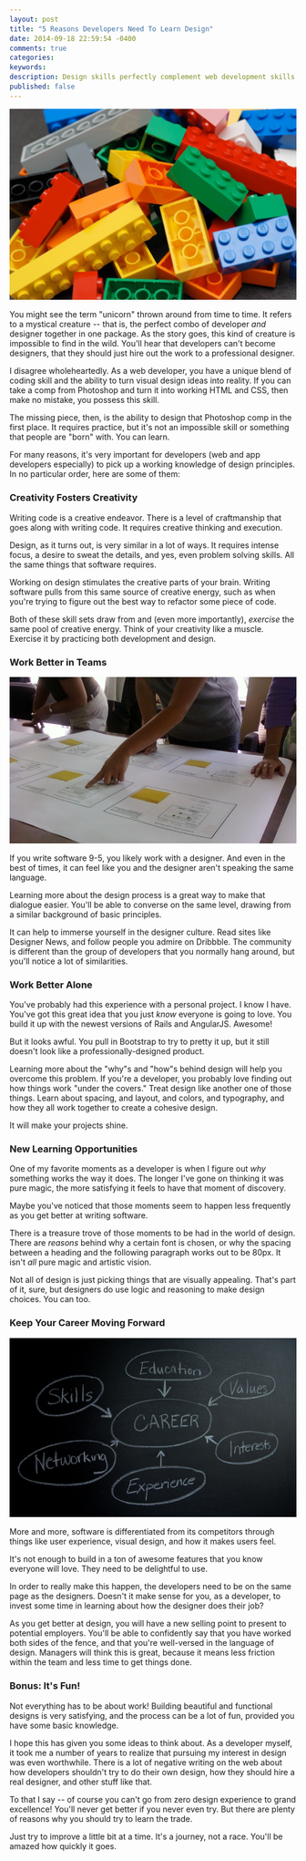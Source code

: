 ```yaml
---
layout: post
title: "5 Reasons Developers Need To Learn Design"
date: 2014-09-18 22:59:54 -0400
comments: true
categories:
keywords:
description: Design skills perfectly complement web development skills. Here are some reasons why developers must become familiar with design.
published: false
---
```


<img src="/images/posts/2014-09-19-developers-need-to-learn-design/Lego_Color_Bricks.jpg" alt="Lego Bricks"/>

You might see the term "unicorn" thrown around from time to time. It refers to a mystical creature -- that is, the perfect combo of developer <em>and</em> designer together in one package. As the story goes, this kind of creature is impossible to find in the wild. You'll hear that developers can't become designers, that they should just hire out the work to a professional designer.

I disagree wholeheartedly. As a web developer, you have a unique blend of coding skill and the ability to turn visual design ideas into reality. If you can take a comp from Photoshop and turn it into working HTML and CSS, then make no mistake, you possess this skill.

The missing piece, then, is the ability to design that Photoshop comp in the first place. It requires practice, but it's not an impossible skill or something that people are "born" with. You can learn.

For many reasons, it's very important for developers (web and app developers especially) to pick up a working knowledge of design principles. In no particular order, here are some of them:

<h3>Creativity Fosters Creativity</h3>

Writing code is a creative endeavor. There is a level of craftmanship that goes along with writing code. It requires creative thinking and execution.

Design, as it turns out, is very similar in a lot of ways. It requires intense focus, a desire to sweat the details, and yes, even problem solving skills. All the same things that software requires.

Working on design stimulates the creative parts of your brain. Writing software pulls from this same source of creative energy, such as when you're trying to figure out the best way to refactor some piece of code.

Both of these skill sets draw from and (even more importantly), <em>exercise</em> the same pool of creative energy. Think of your creativity like a muscle. Exercise it by practicing both development and design.

<h3>Work Better in Teams</h3>

<img src="/images/posts/2014-09-19-developers-need-to-learn-design/design_team.jpg" alt="Design Team"/>

If you write software 9-5, you likely work with a designer. And even in the best of times, it can feel like you and the designer aren't speaking the same language.

Learning more about the design process is a great way to make that dialogue easier. You'll be able to converse on the same level, drawing from a similar background of basic principles.

It can help to immerse yourself in the designer culture. Read sites like Designer News, and follow people you admire on Dribbble. The community is different than the group of developers that you normally hang around, but you'll notice a lot of similarities.

<h3>Work Better Alone</h3>

You've probably had this experience with a personal project. I know I have. You've got this great idea that you just <em>know</em> everyone is going to love. You build it up with the newest versions of Rails and AngularJS. Awesome!

But it looks awful. You pull in Bootstrap to try to pretty it up, but it still doesn't look like a professionally-designed product.

Learning more about the "why"s and "how"s behind design will help you overcome this problem. If you're a developer, you probably love finding out how things work "under the covers." Treat design like another one of those things. Learn about spacing, and layout, and colors, and typography, and how they all work together to create a cohesive design.

It will make your projects shine.

<h3>New Learning Opportunities</h3>

One of my favorite moments as a developer is when I figure out <em>why</em> something works the way it does. The longer I've gone on thinking it was pure magic, the more satisfying it feels to have that moment of discovery.

Maybe you've noticed that those moments seem to happen less frequently as you get better at writing software.

There is a treasure trove of those moments to be had in the world of design. There are <em>reasons</em> behind why a certain font is chosen, or why the spacing between a heading and the following paragraph works out to be 80px. It isn't <em>all</em> pure magic and artistic vision.

Not all of design is just picking things that are visually appealing. That's part of it, sure, but designers do use logic and reasoning to make design choices. You can too.

<h3>Keep Your Career Moving Forward</h3>

<img src="/images/posts/2014-09-19-developers-need-to-learn-design/career.jpg" alt="Career"/>

More and more, software is differentiated from its competitors through things like user experience, visual design, and how it makes users feel.

It's not enough to build in a ton of awesome features that you know everyone will love. They need to be delightful to use.

In order to really make this happen, the developers need to be on the same page as the designers. Doesn't it make sense for you, as a developer, to invest some time in learning about how the designer does their job?

As you get better at design, you will have a new selling point to present to potential employers. You'll be able to confidently say that you have worked both sides of the fence, and that you're well-versed in the language of design. Managers will think this is great, because it means less friction within the team and less time to get things done.

<h3>Bonus: It's Fun!</h3>

Not everything has to be about work! Building beautiful and functional designs is very satisfying, and the process can be a lot of fun, provided you have some basic knowledge.

I hope this has given you some ideas to think about. As a developer myself, it took me a number of years to realize that pursuing my interest in design was even worthwhile. There is a lot of negative writing on the web about how developers shouldn't try to do their own design, how they should hire a real designer, and other stuff like that.

To that I say -- of course you can't go from zero design experience to grand excellence! You'll never get better if you never even try. But there are plenty of reasons why you should try to learn the trade.

Just try to improve a little bit at a time. It's a journey, not a race. You'll be amazed how quickly it goes.

